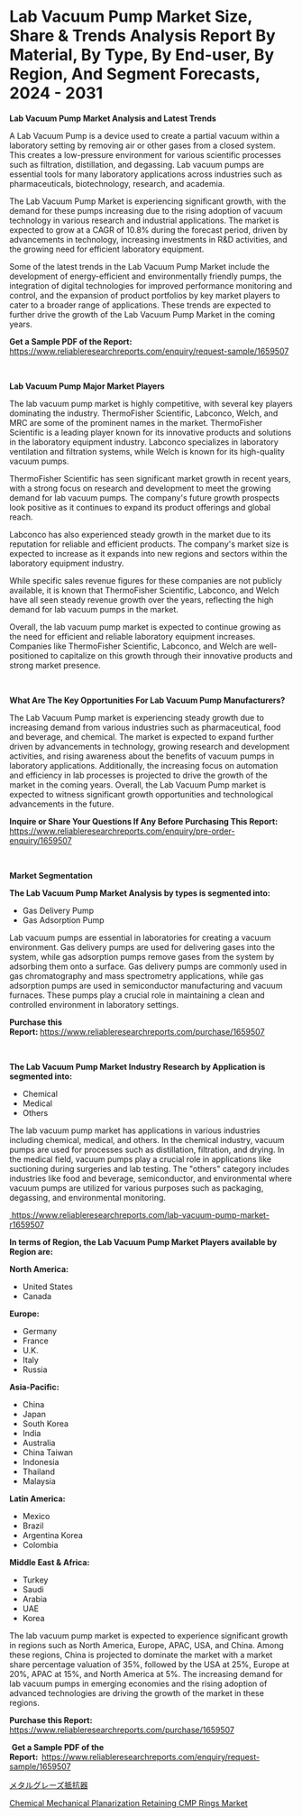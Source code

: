 <p><h1>Lab Vacuum Pump Market Size, Share & Trends Analysis Report By Material, By Type, By End-user, By Region, And Segment Forecasts, 2024 - 2031</h1></p><p><strong>Lab Vacuum Pump Market Analysis and Latest Trends</strong></p>
<p><p>A Lab Vacuum Pump is a device used to create a partial vacuum within a laboratory setting by removing air or other gases from a closed system. This creates a low-pressure environment for various scientific processes such as filtration, distillation, and degassing. Lab vacuum pumps are essential tools for many laboratory applications across industries such as pharmaceuticals, biotechnology, research, and academia.</p><p>The Lab Vacuum Pump Market is experiencing significant growth, with the demand for these pumps increasing due to the rising adoption of vacuum technology in various research and industrial applications. The market is expected to grow at a CAGR of 10.8% during the forecast period, driven by advancements in technology, increasing investments in R&D activities, and the growing need for efficient laboratory equipment.</p><p>Some of the latest trends in the Lab Vacuum Pump Market include the development of energy-efficient and environmentally friendly pumps, the integration of digital technologies for improved performance monitoring and control, and the expansion of product portfolios by key market players to cater to a broader range of applications. These trends are expected to further drive the growth of the Lab Vacuum Pump Market in the coming years.</p></p>
<p><strong>Get a Sample PDF of the Report:&nbsp;</strong> <a href="https://www.reliableresearchreports.com/enquiry/request-sample/1659507">https://www.reliableresearchreports.com/enquiry/request-sample/1659507</a></p>
<p>&nbsp;</p>
<p><strong>Lab Vacuum Pump Major Market Players</strong></p>
<p><p>The lab vacuum pump market is highly competitive, with several key players dominating the industry. ThermoFisher Scientific, Labconco, Welch, and MRC are some of the prominent names in the market. ThermoFisher Scientific is a leading player known for its innovative products and solutions in the laboratory equipment industry. Labconco specializes in laboratory ventilation and filtration systems, while Welch is known for its high-quality vacuum pumps. </p><p>ThermoFisher Scientific has seen significant market growth in recent years, with a strong focus on research and development to meet the growing demand for lab vacuum pumps. The company's future growth prospects look positive as it continues to expand its product offerings and global reach. </p><p>Labconco has also experienced steady growth in the market due to its reputation for reliable and efficient products. The company's market size is expected to increase as it expands into new regions and sectors within the laboratory equipment industry.</p><p>While specific sales revenue figures for these companies are not publicly available, it is known that ThermoFisher Scientific, Labconco, and Welch have all seen steady revenue growth over the years, reflecting the high demand for lab vacuum pumps in the market.</p><p>Overall, the lab vacuum pump market is expected to continue growing as the need for efficient and reliable laboratory equipment increases. Companies like ThermoFisher Scientific, Labconco, and Welch are well-positioned to capitalize on this growth through their innovative products and strong market presence.</p></p>
<p>&nbsp;</p>
<p><strong>What Are The Key Opportunities For Lab Vacuum Pump Manufacturers?</strong></p>
<p><p>The Lab Vacuum Pump market is experiencing steady growth due to increasing demand from various industries such as pharmaceutical, food and beverage, and chemical. The market is expected to expand further driven by advancements in technology, growing research and development activities, and rising awareness about the benefits of vacuum pumps in laboratory applications. Additionally, the increasing focus on automation and efficiency in lab processes is projected to drive the growth of the market in the coming years. Overall, the Lab Vacuum Pump market is expected to witness significant growth opportunities and technological advancements in the future.</p></p>
<p><strong>Inquire or Share Your Questions If Any Before Purchasing This Report:</strong> <a href="https://www.reliableresearchreports.com/enquiry/pre-order-enquiry/1659507">https://www.reliableresearchreports.com/enquiry/pre-order-enquiry/1659507</a></p>
<p>&nbsp;</p>
<p><strong>Market Segmentation</strong></p>
<p><strong>The Lab Vacuum Pump Market Analysis by types is segmented into:</strong></p>
<p><ul><li>Gas Delivery Pump</li><li>Gas Adsorption Pump</li></ul></p>
<p><p>Lab vacuum pumps are essential in laboratories for creating a vacuum environment. Gas delivery pumps are used for delivering gases into the system, while gas adsorption pumps remove gases from the system by adsorbing them onto a surface. Gas delivery pumps are commonly used in gas chromatography and mass spectrometry applications, while gas adsorption pumps are used in semiconductor manufacturing and vacuum furnaces. These pumps play a crucial role in maintaining a clean and controlled environment in laboratory settings.</p></p>
<p><strong>Purchase this Report:&nbsp;</strong><a href="https://www.reliableresearchreports.com/purchase/1659507">https://www.reliableresearchreports.com/purchase/1659507</a></p>
<p>&nbsp;</p>
<p><strong>The Lab Vacuum Pump Market Industry Research by Application is segmented into:</strong></p>
<p><ul><li>Chemical</li><li>Medical</li><li>Others</li></ul></p>
<p><p>The lab vacuum pump market has applications in various industries including chemical, medical, and others. In the chemical industry, vacuum pumps are used for processes such as distillation, filtration, and drying. In the medical field, vacuum pumps play a crucial role in applications like suctioning during surgeries and lab testing. The "others" category includes industries like food and beverage, semiconductor, and environmental where vacuum pumps are utilized for various purposes such as packaging, degassing, and environmental monitoring.</p></p>
<p><a href="https://www.reliableresearchreports.com/lab-vacuum-pump-market-r1659507">&nbsp;https://www.reliableresearchreports.com/lab-vacuum-pump-market-r1659507</a></p>
<p><strong>In terms of Region, the Lab Vacuum Pump Market Players available by Region are:</strong></p>
<p>
    <p> <strong> North America: </strong>
        <ul>
            <li>United States</li>
            <li>Canada</li>
        </ul>
        </p> 
    <p> <strong> Europe: </strong>
        <ul>
            <li>Germany</li>
            <li>France</li>
            <li>U.K.</li>
            <li>Italy</li>
            <li>Russia</li>
        </ul>
        </p> 
    <p> <strong> Asia-Pacific: </strong>
        <ul>
            <li>China</li>
            <li>Japan</li>
            <li>South Korea</li>
            <li>India</li>
            <li>Australia</li>
            <li>China Taiwan</li>
            <li>Indonesia</li>
            <li>Thailand</li>
            <li>Malaysia</li>
        </ul>
        </p> 
    <p> <strong> Latin America: </strong>
        <ul>
            <li>Mexico</li>
            <li>Brazil</li>
            <li>Argentina Korea</li>
            <li>Colombia</li>
        </ul>
        </p> 
    <p> <strong> Middle East & Africa: </strong>
        <ul>
            <li>Turkey</li>
            <li>Saudi</li>
            <li>Arabia</li>
            <li>UAE</li>
            <li>Korea</li>
        </ul>
    </p>
    </p>
<p><p>The lab vacuum pump market is expected to experience significant growth in regions such as North America, Europe, APAC, USA, and China. Among these regions, China is projected to dominate the market with a market share percentage valuation of 35%, followed by the USA at 25%, Europe at 20%, APAC at 15%, and North America at 5%. The increasing demand for lab vacuum pumps in emerging economies and the rising adoption of advanced technologies are driving the growth of the market in these regions.</p></p>
<p><strong>Purchase this Report: </strong><a href="https://www.reliableresearchreports.com/purchase/1659507">https://www.reliableresearchreports.com/purchase/1659507</a></p>
<p>&nbsp;<strong>Get a Sample PDF of the Report:&nbsp;&nbsp;</strong><a href="https://www.reliableresearchreports.com/enquiry/request-sample/1659507">https://www.reliableresearchreports.com/enquiry/request-sample/1659507</a></p>
<p><strong></strong></p>
<p><p><a href="https://medium.com/@kelscdowell78456/%E9%87%91%E5%B1%9E%E3%82%B0%E3%83%AC%E3%83%BC%E3%82%BA%E6%8A%B5%E6%8A%97%E5%99%A8%E3%81%AE%E5%B8%82%E5%A0%B4%E8%AA%BF%E6%9F%BB%E3%83%AC%E3%83%9D%E3%83%BC%E3%83%88-%E3%81%9D%E3%81%AE%E6%AD%B4%E5%8F%B2%E3%81%A8%E4%BA%88%E6%B8%AC2024%E5%B9%B4%E3%81%8B%E3%82%892031%E5%B9%B4%E3%81%BE%E3%81%A7-2dc3f82cfb82">メタルグレーズ抵抗器</a></p><p><a href="https://spotless-saver-8fd.notion.site/Chemical-Mechanical-Planarization-Retaining-CMP-Rings-Market-Research-Report-Its-History-and-Foreca-2add42bb09bc4dcba5bbb315ca5f2007">Chemical Mechanical Planarization Retaining CMP Rings Market</a></p></p>